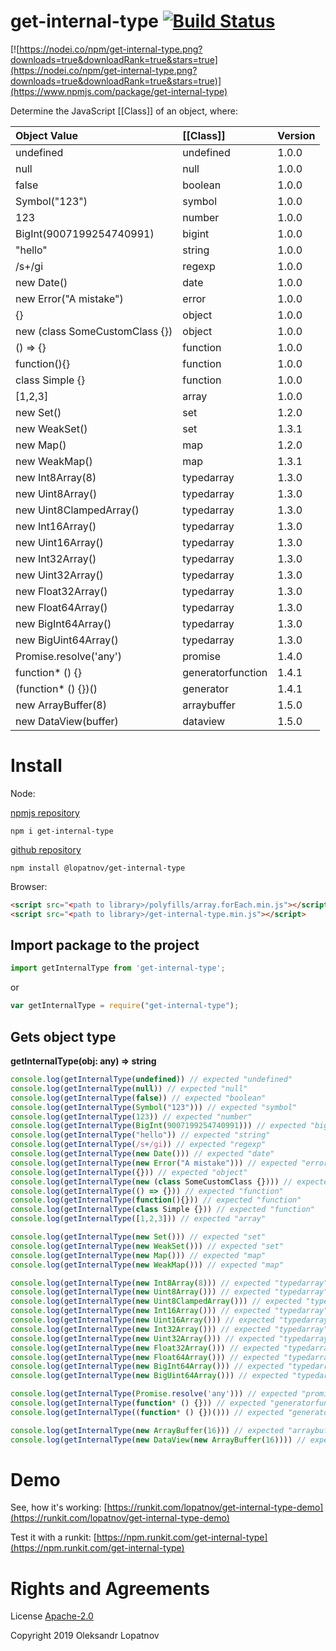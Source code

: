 # get-internal-type [![Build Status](https://travis-ci.org/lopatnov/get-internal-type.png?branch=master)](https://travis-ci.org/lopatnov/get-internal-type)

[![https://nodei.co/npm/get-internal-type.png?downloads=true&downloadRank=true&stars=true](https://nodei.co/npm/get-internal-type.png?downloads=true&downloadRank=true&stars=true)](https://www.npmjs.com/package/get-internal-type)

Determine the JavaScript [[Class]] of an object, where:

| Object Value | [[Class]] | Version |
|:------------- |:----- |:------ |
| undefined | undefined | 1.0.0 |
| null | null | 1.0.0 |
| false | boolean | 1.0.0 |
| Symbol("123") | symbol | 1.0.0 |
| 123 | number | 1.0.0 |
| BigInt(9007199254740991) | bigint | 1.0.0 |
| "hello" | string | 1.0.0 |
| /s+/gi | regexp | 1.0.0 |
| new Date() | date | 1.0.0 |
| new Error("A mistake") | error | 1.0.0 |
| {} | object | 1.0.0 |
| new (class SomeCustomClass {}) | object | 1.0.0 |
| () => {} | function | 1.0.0 |
| function(){} | function | 1.0.0 |
| class Simple {} | function | 1.0.0 |
| [1,2,3] | array | 1.0.0 |
| new Set() | set | 1.2.0 |
| new WeakSet() | set | 1.3.1 |
| new Map() | map | 1.2.0 |
| new WeakMap() | map | 1.3.1 |
| new Int8Array(8) |  typedarray | 1.3.0 |
| new Uint8Array() | typedarray | 1.3.0 |
| new Uint8ClampedArray() | typedarray | 1.3.0 |
| new Int16Array() | typedarray | 1.3.0 |
| new Uint16Array() | typedarray | 1.3.0 |
| new Int32Array() | typedarray | 1.3.0 |
| new Uint32Array() | typedarray | 1.3.0 |
| new Float32Array() | typedarray | 1.3.0 |
| new Float64Array() | typedarray | 1.3.0 |
| new BigInt64Array() | typedarray | 1.3.0 |
| new BigUint64Array() | typedarray | 1.3.0 |
| Promise.resolve('any') | promise | 1.4.0 |
| function* () {} | generatorfunction | 1.4.1 |
| (function* () {})() | generator | 1.4.1 |
| new ArrayBuffer(8) | arraybuffer | 1.5.0 |
| new DataView(buffer) | dataview | 1.5.0 |

# Install

Node:

[npmjs repository](//www.npmjs.com/package/get-internal-type)

```shell
npm i get-internal-type 
```

[github repository](//github.com/lopatnov/get-internal-type/packages)

```shell
npm install @lopatnov/get-internal-type
```

Browser:

```html
<script src="<path to library>/polyfills/array.forEach.min.js"></script>
<script src="<path to library>/get-internal-type.min.js"></script>
```

## Import package to the project

```typescript
import getInternalType from 'get-internal-type';
```

or

```javascript
var getInternalType = require("get-internal-type");
```

## Gets object type

**getInternalType(obj: any) => string**

```typescript
console.log(getInternalType(undefined)) // expected "undefined"
console.log(getInternalType(null)) // expected "null"
console.log(getInternalType(false)) // expected "boolean"
console.log(getInternalType(Symbol("123"))) // expected "symbol"
console.log(getInternalType(123)) // expected "number"
console.log(getInternalType(BigInt(9007199254740991))) // expected "bigint"
console.log(getInternalType("hello")) // expected "string"
console.log(getInternalType(/s+/gi)) // expected "regexp"
console.log(getInternalType(new Date())) // expected "date"
console.log(getInternalType(new Error("A mistake"))) // expected "error"
console.log(getInternalType({})) // expected "object"
console.log(getInternalType(new (class SomeCustomClass {}))) // expected "object"
console.log(getInternalType(() => {})) // expected "function"
console.log(getInternalType(function(){})) // expected "function"
console.log(getInternalType(class Simple {})) // expected "function"
console.log(getInternalType([1,2,3])) // expected "array"

console.log(getInternalType(new Set())) // expected "set"
console.log(getInternalType(new WeakSet())) // expected "set"
console.log(getInternalType(new Map())) // expected "map"
console.log(getInternalType(new WeakMap())) // expected "map"

console.log(getInternalType(new Int8Array(8))) // expected "typedarray"
console.log(getInternalType(new Uint8Array())) // expected "typedarray"
console.log(getInternalType(new Uint8ClampedArray())) // expected "typedarray"
console.log(getInternalType(new Int16Array())) // expected "typedarray"
console.log(getInternalType(new Uint16Array())) // expected "typedarray"
console.log(getInternalType(new Int32Array())) // expected "typedarray"
console.log(getInternalType(new Uint32Array())) // expected "typedarray"
console.log(getInternalType(new Float32Array())) // expected "typedarray"
console.log(getInternalType(new Float64Array())) // expected "typedarray"
console.log(getInternalType(new BigInt64Array())) // expected "typedarray"
console.log(getInternalType(new BigUint64Array())) // expected "typedarray"

console.log(getInternalType(Promise.resolve('any'))) // expected "promise"
console.log(getInternalType(function* () {})) // expected "generatorfunction" (ES6)
console.log(getInternalType((function* () {})())) // expected "generator"

console.log(getInternalType(new ArrayBuffer(16))) // expected "arraybuffer"
console.log(getInternalType(new DataView(new ArrayBuffer(16)))) // expected "dataview"

```

# Demo

See, how it's working: [https://runkit.com/lopatnov/get-internal-type-demo](https://runkit.com/lopatnov/get-internal-type-demo)

Test it with a runkit: [https://npm.runkit.com/get-internal-type](https://npm.runkit.com/get-internal-type)

# Rights and Agreements

License [Apache-2.0](https://github.com/lopatnov/get-internal-type/blob/master/LICENSE)

Copyright 2019 Oleksandr Lopatnov
